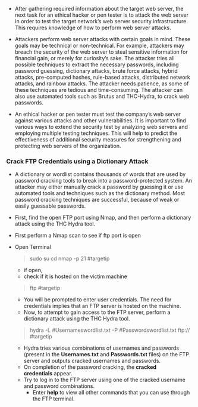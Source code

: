 - After gathering required information about the target web server, the next task for an ethical hacker or pen tester is to attack the web server in order to test the target network’s web server security infrastructure. This requires knowledge of how to perform web server attacks.

- Attackers perform web server attacks with certain goals in mind. These goals may be technical or non-technical. For example, attackers may breach the security of the web server to steal sensitive information for financial gain, or merely for curiosity’s sake. The attacker tries all possible techniques to extract the necessary passwords, including password guessing, dictionary attacks, brute force attacks, hybrid attacks, pre-computed hashes, rule-based attacks, distributed network attacks, and rainbow attacks. The attacker needs patience, as some of these techniques are tedious and time-consuming. The attacker can also use automated tools such as Brutus and THC-Hydra, to crack web passwords.

- An ethical hacker or pen tester must test the company’s web server against various attacks and other vulnerabilities. It is important to find various ways to extend the security test by analyzing web servers and employing multiple testing techniques. This will help to predict the effectiveness of additional security measures for strengthening and protecting web servers of the organization.


### Crack FTP Credentials using a Dictionary Attack

- A dictionary or wordlist contains thousands of words that are used by password cracking tools to break into a password-protected system. An attacker may either manually crack a password by guessing it or use automated tools and techniques such as the dictionary method. Most password cracking techniques are successful, because of weak or easily guessable passwords.

- First, find the open FTP port using Nmap, and then perform a dictionary attack using the THC Hydra tool.

- First perform a Nmap scan to see if ftp port is open
- Open Terminal
	> sudo su
	> cd
	> nmap -p 21 #targetip 
	
	- if open,
	- check if it is hosted on the victim machine
	> ftp #targetip 
	- You will be prompted to enter user credentials. The need for credentials implies that an FTP server is hosted on the machine.
	- Now, to attempt to gain access to the FTP server, perform a dictionary attack using the THC Hydra tool.
	> hydra -L #Usernameswordlist.txt -P #Passwordswordlist.txt ftp:// #targetip 
	- Hydra tries various combinations of usernames and passwords (present in the **Usernames.txt** and **Passwords.txt** files) on the FTP server and outputs cracked usernames and passwords.
	- On completion of the password cracking, the **cracked credentials** appear.
	- Try to log in to the FTP server using one of the cracked username and password combinations.
		- Enter **help** to view all other commands that you can use through the FTP terminal.
